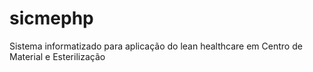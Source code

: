 # sicmephp
Sistema informatizado para aplicação do lean healthcare em Centro de Material e Esterilização
